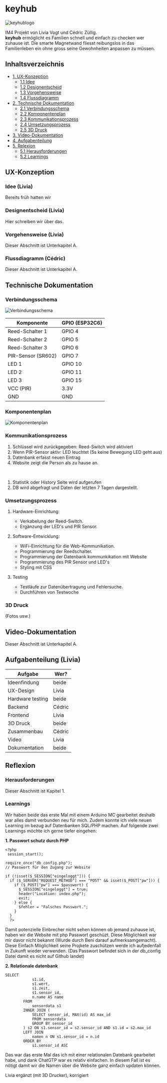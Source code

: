 # keyhub

![keyhublogo](/docpics/keyhub_logo_white.png)

IM4 Projekt von Livia Vogt und Cédric Züllig. <br>
**keyhub** ermöglicht es Familien schnell und einfach zu checken wer zuhause ist. Die smarte Magnetwand fliesst reibungslos in das Familienleben ein ohne gross seine Gewohnheiten anpassen zu müssen.

## Inhaltsverzeichnis

- [1. UX-Konzeption](#ux-konzeption)
  - [1.1 Idee](#idee)
  - [1.2 Designentscheid](#designentscheid)
  - [1.3 Vorgehensweise](#vorgehensweise)
  - [1.4 Flussdiagramm](#flussdiagramm)
- [2. Technische Dokumentation](#technische-dokumentation)
  - [2.1 Verbindungsschema](#verbindungsschema)
  - [2.2 Komponentenplan](#komponentenplan)
  - [2.3 Kommunikationsprozess](#kommunikationsprozess)
  - [2.4 Umsetzungsprozess](#umsetzungsprozess)
  - [2.5 3D Druck](#3d-druck)
- [3. Video-Dokumentation](#video-dokumentation)
- [4. Aufgabenteilung](#aufgabenteilung)
- [5. Relexion](#reflexion)
  - [5.1 Herausforderungen](#herausforderungen)
  - [5.2 Learnings](#learnings)

## UX-Konzeption

### Idee (Livia)

Bereits früh hatten wir

### Designentscheid (Livia)

Hier schreiben wir über das.

### Vorgehensweise (Livia)

Dieser Abschnitt ist Unterkapitel A.

### Flussdiagramm (Cédric)

Dieser Abschnitt ist Unterkapitel A.

## Technische Dokumentation

### Verbindungsschema

![Verbindungsschema](/docpics/Verbingunsschema_keyhub.png)

| Komponente         | GPIO (ESP32C6) |
| ------------------ | -------------- |
| Reed-Schalter 1    | GPIO 4         |
| Reed-Schalter 2    | GPIO 5         |
| Reed-Schalter 3    | GPIO 6         |
| PIR-Sensor (SR602) | GPIO 7         |
| LED 1              | GPIO 10        |
| LED 2              | GPIO 11        |
| LED 3              | GPIO 15        |
| VCC (PIR)          | 3.3V           |
| GND                | GND            |

### Komponentenplan

![Komponentenplan](/docpics/komponentenplan_keyhub.png)

### Kommunikationsprozess

1. Schlüssel wird zurückgegeben: Reed-Switch wird aktiviert
2. Wenn PIR-Sensor aktiv: LED leuchtet (5s keine Bewegung LED geht aus)
3. Datenbank erfasst neuen Eintrag
4. Website zeigt die Person als zu hause an.

<br>

1. Statistik oder History Seite wird aufgerufen
2. DB wird abgefragt und Daten der letzten 7 Tagen dargestellt.

### Umsetzungsprozess

1. Hardware-Einrichtung:

   - Verkabelung der Reed-Switch.
   - Ergänzung der LED's und PIR Sensor.

2. Software-Entwicklung:
   - WiFi-Einrichtung für die Web-Kommunikation.
   - Programmierung der Reedschalter.
   - Programmierung der Datenbank kommunkikation mit Website
   - Programmierung des PIR Sensor und LED's
   - Styling mit CSS
3. Testing
   - Testläufe zur Datenübertragung und Fehlersuche.
   - Durchführen von Testwoche

### 3D Druck

(Fotos usw.)

## Video-Dokumentation

Dieser Abschnitt ist Unterkapitel A.

## Aufgabenteilung (Livia)

| Aufgabe          | Wer?   |
| ---------------- | ------ |
| Ideenfindung     | beide  |
| UX-Design        | Livia  |
| Hardware testing | beide  |
| Backend          | Cédric |
| Frontend         | Livia  |
| 3D Druck         | beide  |
| Zusammenbau      | Cédric |
| Video            | Livia  |
| Dokumentation    | beide  |

## Reflexion

### Herausforderungen

Dieser Abschnitt ist Kapitel 1.

### Learnings

Wir haben beide das erste Mal mit einem Arduino MC gearbeitet deshalb war alles damit verbunden neu für mich. Zudem konnte ich viele neuen Learning im bezug auf Datenbanken SQL/PHP machen. Auf folgende zwei Learnings möchte ich gerne tiefer eingehen:<br>

**1. Passwort schutz durch PHP**

```
<?php
 session_start();

require_once("db_config.php");
// Passwort für den Zugang zur Website

if (!isset($_SESSION["eingeloggt"])) {
  if ($_SERVER["REQUEST_METHOD"] === "POST" && isset($_POST["pw"])) {
    if ($_POST["pw"] === $passwort) {
      $_SESSION["eingeloggt"] = true;
      header("Location: index.php");
      exit;
    } else {
      $fehler = "Falsches Passwort.";
    }
  }
  ?>
```

Damit potenzielle Einbrecher nicht sehen können ob jemand zuhause ist, haben wir die Website mit php Passwort geschüzt. Diese Möglichkeit war mir davor nicht bekannt (Wurde durch Beni darauf aufmerksamgemacht). Diese Einfach Möglichkeit seine Projkete zuschützen werde ich aufjedenfall in Zukunft wieder verwenden. (Das Passwort befindet sich in der db_config Datei damit es nicht auf Github landet)

**2. Relationale datenbank**

```
SELECT
            s1.id,
            s1.wert,
            s1.zeit,
            s1.sensor_id,
            n.name AS name
        FROM
            sensordata s1
        INNER JOIN (
            SELECT sensor_id, MAX(id) AS max_id
            FROM sensordata
            GROUP BY sensor_id
        ) s2 ON s1.sensor_id = s2.sensor_id AND s1.id = s2.max_id
        LEFT JOIN
            namen n ON s1.sensor_id = n.id
        ORDER BY
            s1.sensor_id ASC
```

Das war das erste Mal das ich mit einer relationalen Datebank gearbeitet habe, und dank ChatGTP war es relativ einfachen. In diesem Fall ist es nötigt damit wir die Namen über die Website ganz einfach updaten können.

Livia ergänzt (mit 3D Drucker), korrigiert
